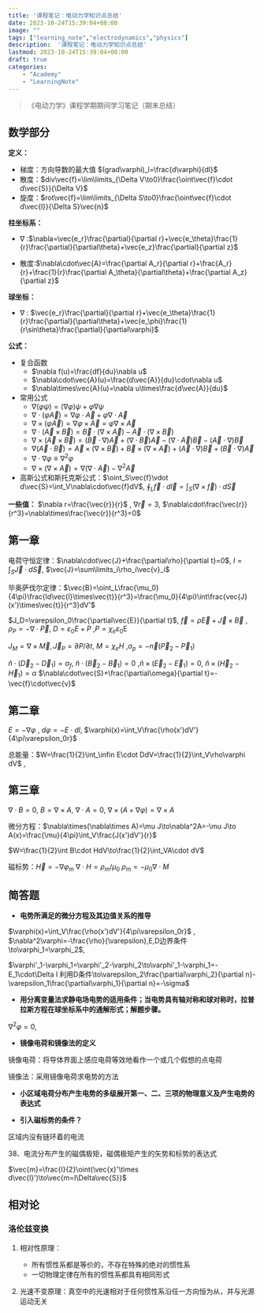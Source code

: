 ```yaml
---
title: '课程笔记：电动力学知识点总结'
date: 2023-10-24T15:39:04+08:00
image: ""
tags: ["learning_note","electrodynamics","physics"]
description:  '课程笔记：电动力学知识点总结'
lastmod: 2023-10-24T15:39:04+08:00
draft: true
categories: 	
    - "Academy"
    - "LearningNote"
---
```


> 《电动力学》课程学期期间学习笔记（期末总结）



## 数学部分

**定义：** 

- 梯度：方向导数的最大值 $(grad\varphi)_l=\frac{d\varphi}{dl}$
- 散度：$div\vec{f}=\lim\limits_{\Delta V\to0}\frac{\oint\vec{f}\cdot d\vec{S}}{\Delta V}$
- 旋度：$rot\vec{f}=\lim\limits_{\Delta S\to0}\frac{\oint\vec{f}\cdot d\vec{l}}{\Delta S}\vec{n}$

**柱坐标系：** 

- $\nabla$ :$\nabla=\vec{e_r}\frac{\partial}{\partial r}+\vec{e_\theta}\frac{1}{r}\frac{\partial}{\partial\theta}+\vec{e_z}\frac{\partial}{\partial z}$ 

- 散度:$\nabla\cdot\vec{A}=\frac{\partial A_r}{\partial r}+\frac{A_r}{r}+\frac{1}{r}\frac{\partial A_\theta}{\partial\theta}+\frac{\partial A_z}{\partial z}$ 

**球坐标：** 

- $\nabla$ : $\vec{e_r}\frac{\partial}{\partial r}+\vec{e_\theta}\frac{1}{r}\frac{\partial}{\partial\theta}+\vec{e_\phi}\frac{1}{r\sin\theta}\frac{\partial}{\partial\varphi}$

**公式：**

- 复合函数
  - $\nabla f(u)=\frac{df}{du}\nabla u$
  - $\nabla\cdot\vec{A}(u)=\frac{d\vec{A}}{du}\cdot\nabla u$
  - $\nabla\times\vec{A}(u)=\nabla u\times\frac{d\vec{A}}{du}$ 
- 常用公式
  - $\nabla(\varphi\psi)=(\nabla\varphi)\psi+\varphi\nabla\psi$
  - $\nabla\cdot(\varphi\vec{A})=\nabla\varphi\cdot\vec{A}+\varphi\nabla\cdot\vec{A}$
  - $\nabla\times(\varphi\vec{A})=\nabla\varphi\times\vec{A}=\varphi\nabla\times\vec{A}$
  - $\nabla\cdot(\vec{A}\times\vec{B})=\vec{B}\cdot(\nabla\times\vec{A})-\vec{A}\cdot(\nabla\times\vec{B})$
  - $\nabla\times(\vec{A}\times\vec{B})=(\vec{B}\cdot\nabla)\vec{A}+(\nabla\cdot\vec{B})\vec{A}-(\nabla\cdot\vec{A})\vec{B}-(\vec{A}\cdot\nabla)\vec{B}$ 
  - $\nabla(\vec{A}\cdot\vec{B})=\vec{A}\times(\nabla\times\vec{B})+\vec{B}\times(\nabla\times\vec{A})+(\vec{A}\cdot\nabla)\vec{B}+(\vec{B}\cdot\nabla)\vec{A}$ 
  - $\nabla\cdot\nabla\varphi\equiv\nabla^2\varphi$
  - $\nabla\times(\nabla\times\vec{A})=\nabla(\nabla\cdot\vec{A})-\nabla^2\vec{A}$
- 高斯公式和斯托克斯公式：$\oint_S\vec{f}\vdot d\vec{S}=\int_V\nabla\cdot\vec{f}dV$,  $\oint_L\vec{f}\cdot d\vec{l}=\int_S(\nabla\times\vec{f})\cdot d\vec{S}$

**一些值：** $\nabla r=\frac{\vec{r}}{r}$  ,   $\nabla\vec{r}=3$,    $\nabla\cdot\frac{\vec{r}}{r^3}=\nabla\times\frac{\vec{r}}{r^3}=0$   

## 第一章

电荷守恒定律：$\nabla\cdot\vec{J}+\frac{\partial\rho}{\partial t}=0$, $I=\int_S\vec{J}\cdot d\vec{S}$, $\vec{J}=\sum\limits_i\rho_i\vec{v}_i$

毕奥萨伐尔定律：$\vec{B}=\oint_L\frac{\mu_0}{4\pi}\frac{Id\vec{l}\times\vec{t}}{r^3}=\frac{\mu_0}{4\pi}\int\frac{vec{J}(x')\times\vec{t}}{r^3}dV'$

$J_D=\varepsilon_0\frac{\partial\vec{E}}{\partial t}$,  $\vec{f}=\rho\vec{E}+\vec{J}\times\vec{B}$ , $\rho_P=-\nabla\cdot\vec{P}$, $D=\varepsilon_0E+P$ ,$P=\chi_e\varepsilon_0$E

$J_M=\nabla\times\vec{M},\vec{J}_P=\partial P/\partial t$,  $M=\chi_eH$ ,$\sigma_p=-\vec{n}(\vec{P}_2-\vec{P}_1)$

$\hat{n}\cdot(\vec{D}_2-\vec{D}_1)=\sigma_f$, $\hat{n}\cdot(\vec{B}_2-\vec{B}_1)=0$ ,$\hat{n}\times(\vec{E}_2-\vec{E}_1)=0$, $\hat{n}\times(\vec{H}_2-\vec{H}_1)=\alpha$      $\nabla\cdot\vec{S}+\frac{\partial\omega}{\partial t}=-\vec{f}\cdot\vec{v}$ 



## 第二章

$E=-\nabla\varphi$  , $d\varphi=-E\cdot dl$,  $\varphi(x)=\int_V\frac{\rho(x')dV'}{4\pi\varepsilon_0r}$

总能量：$W=\frac{1}{2}\int_\infin E\cdot DdV=\frac{1}{2}\int_V\rho\varphi dV$ , 

## 第三章

$\nabla\cdot B=0,\ B=\nabla\times A,\ \nabla\cdot A=0$, $\nabla\times(A+\nabla\varphi)=\nabla\times A$

微分方程：$\nabla\times(\nabla\times A)=\mu J\to\nabla^2A=-\mu J\to A(x)=\frac{\mu}{4\pi}\int_V\frac{J(x')dV'}{r}$

$W=\frac{1}{2}\int B\cdot HdV\to\frac{1}{2}\int_VA\cdot dV$

磁标势：$\vec{H}=-\nabla\varphi_m$  $\nabla\cdot H=\rho_m/\mu_0$    $\rho_m=-\mu_0\nabla\cdot M$



## 简答题

- **电势所满足的微分方程及其边值关系的推导**

$\varphi(x)=\int_V\frac{\rho(x')dV'}{4\pi\varepsilon_0r}$   ,   $\nabla^2\varphi=-\frac{\rho}{\varepsilon},E,D边界条件\to\varphi_1=\varphi_2$,

$\varphi'_1-\varphi_1=\varphi'_2-\varphi_2\to\varphi'_1-\varphi_1=-E_1\cdot\Delta l 利用D条件\to\varepsilon_2\frac{\partial\varphi_2}{\partial n}-\varepsilon_1\frac{\partial\varphi_1}{\partial n}=-\sigma$ 



- **用分离变量法求静电场电势的适用条件；当电势具有轴对称和球对称时，拉普拉斯方程在球坐标系中的通解形式；解题步骤。**

$\nabla^2\varphi=0$, 

- **镜像电荷和镜像法的定义**

镜像电荷：将导体界面上感应电荷等效地看作一个或几个假想的点电荷

镜像法：采用镜像电荷求电势的方法

- **小区域电荷分布产生电势的多级展开第一、二、三项的物理意义及产生电势的表达式**

- **引入磁标势的条件？**

区域内没有链环着的电流



38、电流分布产生的磁偶极矩，磁偶极矩产生的矢势和标势的表达式

$\vec{m}=\frac{I}{2}\oint(\vec{x}'\times d\vec{l}')\to\vec{m=I\Delta\vec{S}}$







## 相对论

### 洛伦兹变换

1. 相对性原理：

   - 所有惯性系都是等价的，不存在特殊的绝对的惯性系
   - 一切物理定律在所有的惯性系都具有相同形式

2. 光速不变原理：真空中的光速相对于任何惯性系沿任一方向恒为从，并与光源运动无关

   

